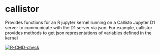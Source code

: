 # callistor
Provides functions for an R jupyter kernel running on a Callisto Jupyter D1 server to communicate with the D1 server via json. For example, callistor provides methods to get json representations of variables defined in the kernel

<!-- badges: start -->
[![R-CMD-check](https://github.com/OakCityLabs/callisto-r/workflows/R-CMD-check/badge.svg)](https://github.com/OakCityLabs/callisto-r/actions)
<!-- badges: end -->
